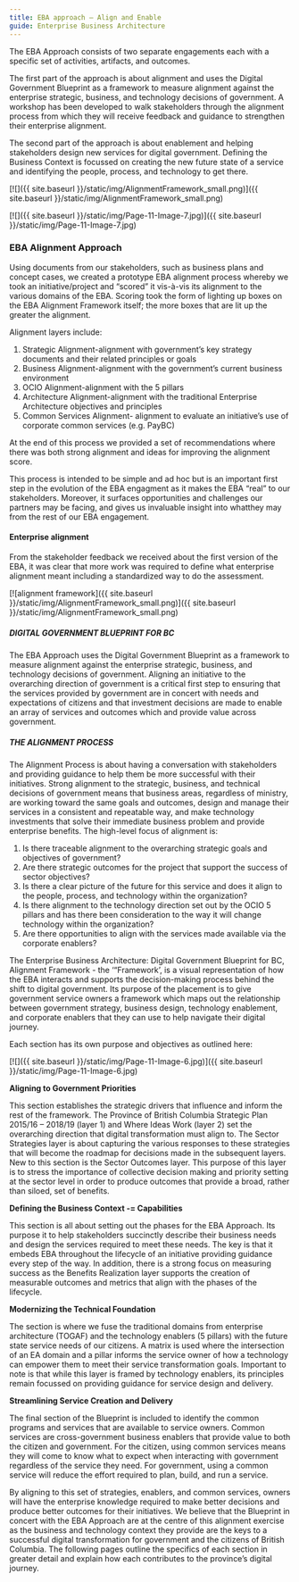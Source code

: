 ```yaml
---
title: EBA approach – Align and Enable
guide: Enterprise Business Architecture
---
```


The EBA Approach consists of two separate engagements each with a specific set of activities, artifacts, and outcomes.

The first part of the approach is about alignment and uses the Digital Government Blueprint as a framework to measure alignment against the enterprise strategic, business, and technology decisions of government. A workshop has been developed to walk stakeholders through the alignment process from which they will receive feedback and guidance to strengthen their enterprise alignment.

The second part of the approach is about enablement and helping stakeholders design new services for digital government. Defining the Business Context is focussed on creating the new future state of a service and identifying the people, process, and technology to get there.

[![]({{ site.baseurl }}/static/img/AlignmentFramework_small.png)]({{ site.baseurl }}/static/img/AlignmentFramework_small.png)

[![]({{ site.baseurl }}/static/img/Page-11-Image-7.jpg)]({{ site.baseurl }}/static/img/Page-11-Image-7.jpg)

### EBA Alignment Approach

Using documents from our stakeholders, such as business plans and concept cases, we created a prototype EBA alignment process whereby we took an initiative/project and “scored” it vis-à-vis its alignment to the various domains of the EBA. Scoring took the form of lighting up boxes on the EBA Alignment Framework itself; the more boxes that are lit up the greater the alignment.

Alignment layers include:

1.  Strategic Alignment-alignment with government’s key strategy documents and their related principles or goals
1.  Business Alignment-alignment with the government’s current business environment
1.  OCIO Alignment-alignment with the 5 pillars
1.  Architecture Alignment-alignment with the traditional Enterprise Architecture objectives and principles
1.  Common Services Alignment- alignment to evaluate an initiative’s use of corporate common services (e.g. PayBC)

At the end of this process we provided a set of recommendations where there was both strong alignment and ideas for improving the alignment score.

This process is intended to be simple and ad hoc but is an important first step in the evolution of the EBA engagment as it makes the EBA “real” to our stakeholders. Moreover, it surfaces opportunities and challenges our partners may be facing, and gives us invaluable insight into whatthey may from the rest of our EBA engagement.

#### Enterprise alignment

From the stakeholder feedback we received about the first version of the EBA, it was clear that more work was required to define what enterprise alignment meant including a standardized way to do the assessment.

[![alignment framework]({{ site.baseurl }}/static/img/AlignmentFramework_small.png)]({{ site.baseurl }}/static/img/AlignmentFramework_small.png)

##### DIGITAL GOVERNMENT BLUEPRINT FOR BC

The EBA Approach uses the Digital Government Blueprint as a framework to measure alignment against the enterprise strategic, business, and technology decisions of government. Aligning an initiative to the overarching direction of government is a critical first step to ensuring that the services provided by government are in concert with needs and expectations of citizens and that investment decisions are made to enable an array of services and outcomes which and provide value across government.

##### THE ALIGNMENT PROCESS

The Alignment Process is about having a conversation with stakeholders and providing guidance to help them be more successful with their initiatives. Strong alignment to the strategic, business, and technical decisions of government means that business areas, regardless of ministry, are working toward the same goals and outcomes, design and manage their services in a consistent and repeatable way, and make technology investments that solve their immediate business problem and provide enterprise benefits. The high-level focus of alignment is:

1.  Is there traceable alignment to the overarching strategic goals and objectives of government?
1.  Are there strategic outcomes for the project that support the success of sector objectives?
1.  Is there a clear picture of the future for this service and does it align to the people, process, and technology within the organization?
1.  Is there alignment to the technology direction set out by the OCIO 5 pillars and has there been consideration to the way it will change technology within the organization?
1.  Are there opportunities to align with the services made available via the corporate enablers?

The Enterprise Business Architecture: Digital Government Blueprint for BC, Alignment Framework - the ‘“Framework’, is a visual representation of how the EBA interacts and supports the decision-making process behind the shift to digital government. Its purpose of the placement is to give government service owners a framework which maps out the relationship between government strategy, business design, technology enablement, and corporate enablers that they can use to help navigate their digital journey.

Each section has its own purpose and objectives as outlined here:

[![]({{ site.baseurl }}/static/img/Page-11-Image-6.jpg)]({{ site.baseurl }}/static/img/Page-11-Image-6.jpg)

**Aligning to Government Priorities**

This section establishes the strategic drivers that influence and inform the rest of the framework. The Province of British Columbia Strategic Plan 2015/16 – 2018/19 (layer 1) and Where Ideas Work (layer 2) set the overarching direction that digital transformation must align to. The Sector Strategies layer is about capturing the various responses to these strategies that will become the roadmap for decisions made in the subsequent layers. New to this section is the Sector Outcomes layer. This purpose of this layer is to stress the importance of collective decision making and priority setting at the sector level in order to produce outcomes that provide a broad, rather than siloed, set of benefits.

**Defining the Business Context -= Capabilities**

This section is all about setting out the phases for the EBA Approach. Its purpose it to help stakeholders succinctly describe their business needs and design the services required to meet these needs. The key is that it embeds EBA throughout the lifecycle of an initiative providing guidance every step of the way. In addition, there is a strong focus on measuring success as the Benefits Realization layer supports the creation of measurable outcomes and metrics that align with the phases of the lifecycle.

**Modernizing the Technical Foundation**

The section is where we fuse the traditional domains from enterprise architecture (TOGAF) and the technology enablers (5 pillars) with the future state service needs of our citizens. A matrix is used where the intersection of an EA domain and a pillar informs the service owner of how a technology can empower them to meet their service transformation goals. Important to note is that while this layer is framed by technology enablers, its principles remain focussed on providing guidance for service design and delivery.

**Streamlining Service Creation and Delivery**

The final section of the Blueprint is included to identify the common programs and services that are available to service owners. Common services are cross-government business enablers that provide value to both the citizen and government. For the citizen, using common services means they will come to know what to expect when interacting with government regardless of the service they need. For government, using a common service will reduce the effort required to plan, build, and run a service.

By aligning to this set of strategies, enablers, and common services, owners will have the enterprise knowledge required to make better decisions and produce better outcomes for their initiatives. We believe that the Blueprint in concert with the EBA Approach are at the centre of this alignment exercise as the business and technology context they provide are the keys to a successful digital transformation for government and the citizens of British Columbia. The following pages outline the specifics of each section in greater detail and explain how each contributes to the province’s digital journey.

